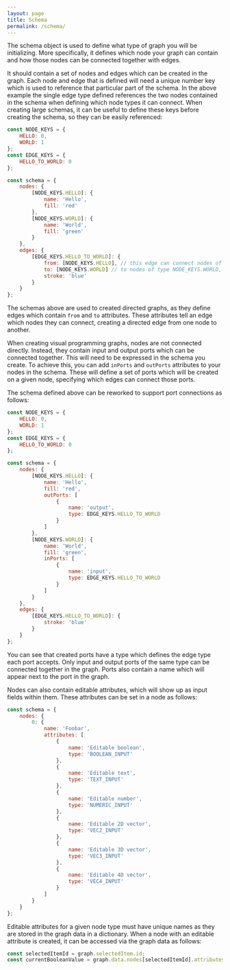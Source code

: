 ```yaml
---
layout: page
title: Schema
permalink: /schema/
---
```


The schema object is used to define what type of graph you will be initializing. More specifically, it defines which node your graph can contain and how those nodes can be connected together with edges.

It should contain a set of nodes and edges which can be created in the graph. Each node and edge that is defined will need a unique number key which is used to reference that particular part of the schema. In the above example the single edge type defined references the two nodes contained in the schema when defining which node types it can connect. When creating large schemas, it can be useful to define these keys before creating the schema, so they can be easily referenced:

```javascript
const NODE_KEYS = {
    HELLO: 0,
    WORLD: 1
};
const EDGE_KEYS = {
    HELLO_TO_WORLD: 0
};

const schema = {
    nodes: {
        [NODE_KEYS.HELLO]: {
            name: 'Hello',
            fill: 'red'
        },
        [NODE_KEYS.WORLD]: {
            name: 'World',
            fill: 'green'
        }
    },
    edges: {
        [EDGE_KEYS.HELLO_TO_WORLD]: {
            from: [NODE_KEYS.HELLO], // this edge can connect nodes of type NODE_KEYS.HELLO
            to: [NODE_KEYS.WORLD] // to nodes of type NODE_KEYS.WORLD,
            stroke: 'blue'
        }
    }
};
```

The schemas above are used to created directed graphs, as they define edges which contain `from` and `to` attributes. These attributes tell an edge which nodes they can connect, creating a directed edge from one node to another.

When creating visual programming graphs, nodes are not connected directly. Instead, they contain input and output ports which can be connected together. This will need to be expressed in the schema you create. To achieve this, you can add `inPorts` and `outPorts` attributes to your nodes in the schema. These will define a set of ports which will be created on a given node, specifying which edges can connect those ports.

The schema defined above can be reworked to support port connections as follows:

```javascript
const NODE_KEYS = {
    HELLO: 0,
    WORLD: 1
};
const EDGE_KEYS = {
    HELLO_TO_WORLD: 0
};

const schema = {
    nodes: {
        [NODE_KEYS.HELLO]: {
            name: 'Hello',
            fill: 'red',
            outPorts: [
                {
                    name: 'output',
                    type: EDGE_KEYS.HELLO_TO_WORLD
                }
            ]
        },
        [NODE_KEYS.WORLD]: {
            name: 'World',
            fill: 'green',
            inPorts: [
                {
                    name: 'input',
                    type: EDGE_KEYS.HELLO_TO_WORLD
                }
            ]
        }
    },
    edges: {
        [EDGE_KEYS.HELLO_TO_WORLD]: {
            stroke: 'blue'
        }
    }
};
```

You can see that created ports have a type which defines the edge type each port accepts. Only input and output ports of the same type can be connected together in the graph. Ports also contain a name which will appear next to the port in the graph.

Nodes can also contain editable attributes, which will show up as input fields within them. These attributes can be set in a node as follows:

```javascript
const schema = {
    nodes: {
        0: {
            name: 'Foobar',
            attributes: [
                {
                    name: 'Editable boolean',
                    type: 'BOOLEAN_INPUT'
                },
                {
                    name: 'Editable text',
                    type: 'TEXT_INPUT'
                },
                {
                    name: 'Editable number',
                    type: 'NUMERIC_INPUT'
                },
                {
                    name: 'Editable 2D vector',
                    type: 'VEC2_INPUT'
                },
                {
                    name: 'Editable 3D vector',
                    type: 'VEC3_INPUT'
                },
                {
                    name: 'Editable 4D vector',
                    type: 'VEC4_INPUT'
                }
            ]
        }
    }
};
```

Editable attributes for a given node type must have unique names as they are stored in the graph data in a dictionary. When a node with an editable attribute is created, it can be accessed via the graph data as follows:

```javascript
const selectedItemId = graph.selectedItem.id;
const currentBooleanValue = graph.data.nodes[selectedItemId].attributes['Editable boolean'].value;
```
